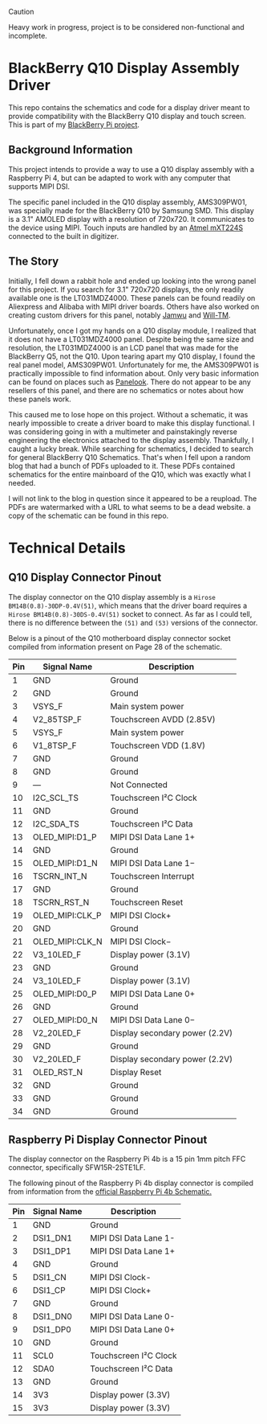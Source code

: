 > [!CAUTION]
> Heavy work in progress, project is to be considered non-functional and incomplete.

# BlackBerry Q10 Display Assembly Driver

This repo contains the schematics and code for a display driver meant to provide compatibility with the BlackBerry Q10 display and touch screen. This is part of my [BlackBerry Pi project](https://github.com/gagne-3/blackberry-pi-cm4).

## Background Information

This project intends to provide a way to use a Q10 display assembly with a Raspberry Pi 4, but can be adapted to work with any computer that supports MIPI DSI.

The specific panel included in the Q10 display assembly, AMS309PW01, was specially made for the BlackBerry Q10 by Samsung SMD.  This display is a 3.1" AMOLED display with a resolution of 720x720. It communicates to the device using MIPI. Touch inputs are handled by an [Atmel mXT224S](https://www.microchip.com/en-us/product/atmxt224s#Documentation) connected to the built in digitizer.

## The Story

Initially, I fell down a rabbit hole and ended up looking into the wrong panel for this project. If you search for 3.1" 720x720 displays, the only readily available one is the LT031MDZ4000. These panels can be found readily on Aliexpress and Alibaba with MIPI driver boards. Others have also worked on creating custom drivers for this panel, notably [Jamwu](https://github.com/jamwu/RPI-LCD-LT031MDZ4000) and [Will-TM](https://github.com/will-tm/RPI-LCD-LT031MDZ4000).

Unfortunately, once I got my hands on a Q10 display module, I realized that it does not have a LT031MDZ4000 panel. Despite being the same size and resolution, the LT031MDZ4000 is an LCD panel that was made for the BlackBerry Q5, not the Q10. Upon tearing apart my Q10 display, I found the real panel model, AMS309PW01. Unfortunately for me, the AMS309PW01 is practically impossible to find information about. Only very basic information can be found on places such as [Panelook](https://www.panelook.com/AMS309PW01-0_Samsung_3.1_OLED_overview_21542.html). There do not appear to be any resellers of this panel, and there are no schematics or notes about how these panels work.

This caused me to lose hope on this project. Without a schematic, it was nearly impossible to create a driver board to make this display functional. I was considering going in with a multimeter and painstakingly reverse engineering the electronics attached to the display assembly. Thankfully, I caught a lucky break. While searching for schematics, I decided to search for general BlackBerry Q10 Schematics. That's when I fell upon a random blog that had a bunch of PDFs uploaded to it. These PDFs contained schematics for the entire mainboard of the Q10, which was exactly what I needed.

I will not link to the blog in question since it appeared to be a reupload. The PDFs are watermarked with a URL to what seems to be a dead website. a copy of the schematic can be found in this repo.

# Technical Details

## Q10 Display Connector Pinout

The display connector on the Q10 display assembly is a `Hirose BM14B(0.8)-30DP-0.4V(51)`, which means that the driver board requires a `Hirose BM14B(0.8)-30DS-0.4V(51)` socket to connect. As far as I could tell, there is no difference between the `(51)` and `(53)` versions of the connector.

Below is a pinout of the Q10 motherboard display connector socket compiled from information present on Page 28 of the schematic.

| Pin | Signal Name | Description |
| --- | ----------- | ----------- |
| 1 | GND | Ground |
| 2 | GND | Ground |
| 3 | VSYS_F | Main system power |
| 4 | V2_85TSP_F | Touchscreen AVDD (2.85V) |
| 5 | VSYS_F | Main system power |
| 6 | V1_8TSP_F | Touchscreen VDD (1.8V) |
| 7 | GND | Ground |
| 8 | GND | Ground |
| 9 | — | Not Connected |
| 10 | I2C_SCL_TS | Touchscreen I²C Clock |
| 11 | GND | Ground |
| 12 | I2C_SDA_TS | Touchscreen I²C Data |
| 13 | OLED_MIPI:D1_P | MIPI DSI Data Lane 1+ |
| 14 | GND | Ground |
| 15 | OLED_MIPI:D1_N | MIPI DSI Data Lane 1− |
| 16 | TSCRN_INT_N | Touchscreen Interrupt |
| 17 | GND | Ground |
| 18 | TSCRN_RST_N | Touchscreen Reset |
| 19 | OLED_MIPI:CLK_P | MIPI DSI Clock+ |
| 20 | GND | Ground |
| 21 | OLED_MIPI:CLK_N | MIPI DSI Clock− |
| 22 | V3_10LED_F | Display power (3.1V) |
| 23 | GND | Ground |
| 24 | V3_10LED_F | Display power (3.1V) |
| 25 | OLED_MIPI:D0_P | MIPI DSI Data Lane 0+ |
| 26 | GND | Ground |
| 27 | OLED_MIPI:D0_N | MIPI DSI Data Lane 0− |
| 28 | V2_20LED_F | Display secondary power (2.2V) |
| 29 | GND | Ground |
| 30 | V2_20LED_F | Display secondary power (2.2V) |
| 31 | OLED_RST_N | Display Reset |
| 32 | GND | Ground |
| 33 | GND | Ground |
| 34 | GND | Ground |

## Raspberry Pi Display Connector Pinout

The display connector on the Raspberry Pi 4b is a 15 pin 1mm pitch FFC connector, specifically SFW15R-2STE1LF.

The following pinout of the Raspberry Pi 4b display connector is compiled from information from the [official Raspberry Pi 4b Schematic.](https://datasheets.raspberrypi.com/rpi4/raspberry-pi-4-reduced-schematics.pdf)

| Pin | Signal Name | Description |
| --- | ----------- | ----------- |
| 1 | GND | Ground |
| 2 | DSI1_DN1 | MIPI DSI Data Lane 1- |
| 3 | DSI1_DP1 | MIPI DSI Data Lane 1+ |
| 4 | GND | Ground |
| 5 | DSI1_CN | MIPI DSI Clock- |
| 6 | DSI1_CP | MIPI DSI Clock+ |
| 7 | GND | Ground |
| 8 | DSI1_DN0 | MIPI DSI Data Lane 0- |
| 9 | DSI1_DP0 | MIPI DSI Data Lane 0+ |
| 10 | GND | Ground |
| 11 | SCL0 | Touchscreen I²C Clock |
| 12 | SDA0 | Touchscreen I²C Data |
| 13 | GND | Ground |
| 14 | 3V3 | Display power (3.3V) |
| 15 | 3V3 | Display power (3.3V) |
